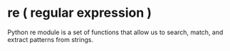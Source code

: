 # re ( regular expression )
Python re module is a set of functions that allow us to search, match, and extract patterns from strings. 
